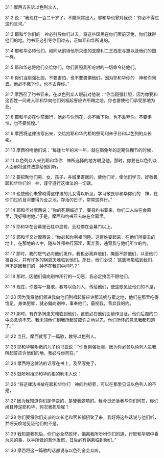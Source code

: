 <a id="1"></a>31:1  摩西去告诉以色列众人，  

<a id="2"></a>31:2  说：“我现在一百二十岁了，不能照常出入，耶和华也曾对我说：‘你必不得过这约旦河。’  

<a id="3"></a>31:3  耶和华你们的　神必引导你们过去，将这些国民在你们面前灭绝，你们就得他们的地。约书亚必引导你们过去，正如耶和华所说的。  

<a id="4"></a>31:4  耶和华必待他们，如同从前待他所灭绝的亚摩利二王西宏与噩以及他们的国一样。  

<a id="5"></a>31:5  耶和华必将他们交给你们，你们要照我所吩咐的一切命令待他们。  

<a id="6"></a>31:6  你们当刚强壮胆，不要害怕，也不要畏惧他们，因为耶和华你的　神和你同去。他必不撇下你，也不丢弃你。”  

<a id="7"></a>31:7  摩西召了约书亚来，在以色列众人眼前对他说：“你当刚强壮胆，因为你要和这百姓一同进入耶和华向他们列祖起誓应许所赐之地，你也要使他们承受那地为业。  

<a id="8"></a>31:8  耶和华必在你前面行，他必与你同在，必不撇下你，也不丢弃你。不要惧怕，也不要惊惶。”  

<a id="9"></a>31:9  摩西将这律法写出来，交给抬耶和华约柜的祭司利未子孙和以色列的众长老。  

<a id="10"></a>31:10  摩西吩咐他们说：“每逢七年的末一年，就在豁免年的定期住棚节的时候，  

<a id="11"></a>31:11  以色列众人来到耶和华你　神所选择的地方朝见他。那时，你要在以色列众人面前将这律法念给他们听。  

<a id="12"></a>31:12  要招聚他们男、女、孩子，并城里寄居的，使他们听，使他们学习，好敬畏耶和华你们的　神，谨守遵行这律法的一切话。  

<a id="13"></a>31:13  也使他们未曾晓得这律法的儿女得以听见，学习敬畏耶和华你们的　神，在你们过约旦河要得为业之地，存活的日子，常常这样行。”  

<a id="14"></a>31:14  耶和华对摩西说：“你的死期临近了，要召约书亚来，你们二人站在会幕里，我好嘱咐他。”于是，摩西和约书亚去站在会幕里。  

<a id="15"></a>31:15  耶和华在会幕里云柱中显现，云柱停在会幕门以上。  

<a id="16"></a>31:16  耶和华又对摩西说：“你必和你列祖同睡。这百姓要起来，在他们所要去的地上，在那地的人中，随从外邦神行邪淫，离弃我，违背我与他们所立的约。  

<a id="17"></a>31:17  那时，我的怒气必向他们发作，我也必离弃他们，掩面不顾他们，以至他们被吞灭，并有许多的祸患灾难临到他们。那日，他们必说：‘这些祸患临到我们，岂不是因我们的　神不在我们中间吗？’  

<a id="18"></a>31:18  那时，因他们偏向别神所行的一切恶，我必定掩面不顾他们。  

<a id="19"></a>31:19  现在，你要写一篇歌，教导以色列人，传给他们，使这歌见证他们的不是，  

<a id="20"></a>31:20  因为我将他们领进我向他们列祖起誓应许那流奶与蜜之地，他们在那里吃得饱足，身体肥胖，就必偏向别神，事奉他们，藐视我，背弃我的约。  

<a id="21"></a>31:21  那时，有许多祸患灾难临到他们，这歌必在他们面前作见证，他们后裔的口中必念诵不忘。我未领他们到我所起誓应许之地以先，他们所怀的意念我都知道了。”  

<a id="22"></a>31:22  当日，摩西就写了一篇歌，教导以色列人。  

<a id="23"></a>31:23  耶和华嘱咐嫩的儿子约书亚说：“你当刚强壮胆，因为你必领以色列人进我所起誓应许他们的地，我必与你同在。”  

<a id="24"></a>31:24  摩西将这律法的话写在书上，及至写完了，  

<a id="25"></a>31:25  就吩咐抬耶和华约柜的利未人说：  

<a id="26"></a>31:26  “将这律法书放在耶和华你们　神的约柜旁，可以在那里见证以色列人的不是，  

<a id="27"></a>31:27  因为我知道你们是悖逆的，是硬著颈项的。我今日还活著与你们同在，你们尚且悖逆耶和华，何况我死后呢？  

<a id="28"></a>31:28  你们要将你们支派的众长老和官长都招聚了来，我好将这些话说与他们听，并呼天唤地见证他们的不是。  

<a id="29"></a>31:29  我知道我死后，你们必全然败坏，偏离我所吩咐你们的道，行耶和华眼中看为恶的事，以手所做的惹他发怒，日后必有祸患临到你们。”  

<a id="30"></a>31:30  摩西将这一篇歌的话都说与以色列全会众听。  
